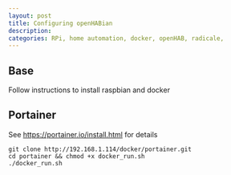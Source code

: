 ```yaml
---
layout: post
title: Configuring openHABian
description:
categories: RPi, home automation, docker, openHAB, radicale,
---
```


## Base

Follow instructions to install raspbian and docker

## Portainer

See https://portainer.io/install.html for details

```
git clone http://192.168.1.114/docker/portainer.git
cd portainer && chmod +x docker_run.sh
./docker_run.sh
```

##
